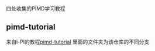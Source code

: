 四处收集的PIMD学习教程

## pimd-tutorial
来自i-PI的教程[pimd-tutorial](https://github.com/cosmo-epfl/pimd-tutorial)
里面的文件夹为该仓库的不同分支



